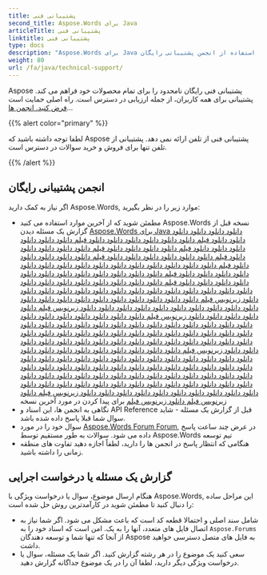 ```yaml
---
title: پشتیبانی فنی
second_title: Aspose.Words برای Java
articleTitle: پشتیبانی فنی
linktitle: پشتیبانی فنی
type: docs
description: "Aspose.Words برای Java پشتیبانی فنی رایگان برای همه کاربران فراهم می کند. لطفاً سوال، موضوع یا درخواست ویژگی خود را با استفاده از انجمن پشتیبانی رایگان Aspose گزارش دهید."
weight: 80
url: /fa/java/technical-support/
---
```


Aspose پشتیبانی فنی رایگان نامحدود را برای تمام محصولات خود فراهم می کند. پشتیبانی برای همه کاربران، از جمله ارزیابی در دسترس است. راه اصلی حمایت است [فرض کنید. انجمن ها](https://forum.aspose.com/c/words/8)...

{{% alert color="primary" %}}

لطفا توجه داشته باشید که Aspose پشتیبانی فنی از تلفن ارائه نمی دهد. پشتیبانی از تلفن تنها برای فروش و خرید سوالات در دسترس است.

{{% /alert %}}

## انجمن پشتیبانی رایگان

اگر نیاز به کمک دارید Aspose.Words, موارد زیر را در نظر بگیرید:

* مطمئن شوید که از آخرین موارد استفاده می کنید Aspose.Words نسخه قبل از گزارش یک مسئله دیدن [Aspose.Words برای Java دانلود دانلود دانلود دانلود دانلود دانلود فیلم دانلود دانلود دانلود دانلود دانلود دانلود فیلم دانلود دانلود دانلود دانلود دانلود دانلود فیلم دانلود دانلود دانلود دانلود فیلم دانلود دانلود دانلود دانلود دانلود فیلم دانلود دانلود دانلود دانلود دانلود دانلود فیلم دانلود دانلود دانلود دانلود دانلود فیلم دانلود دانلود دانلود دانلود دانلود دانلود دانلود دانلود دانلود دانلود دانلود دانلود دانلود دانلود دانلود فیلم دانلود دانلود دانلود دانلود دانلود دانلود دانلود دانلود دانلود دانلود دانلود دانلود فیلم دانلود دانلود دانلود دانلود دانلود دانلود دانلود دانلود دانلود دانلود دانلود دانلود دانلود دانلود دانلود دانلود دانلود دانلود دانلود دانلود دانلود دانلود زیرنویس فیلم دانلود دانلود دانلود دانلود دانلود دانلود دانلود دانلود دانلود دانلود دانلود دانلود دانلود دانلود دانلود دانلود دانلود دانلود دانلود دانلود زیرنویس فیلم دانلود دانلود دانلود دانلود دانلود زیرنویس فیلم دانلود دانلود دانلود دانلود دانلود دانلود دانلود دانلود دانلود دانلود دانلود دانلود دانلود دانلود دانلود دانلود دانلود دانلود دانلود دانلود دانلود دانلود دانلود دانلود دانلود دانلود دانلود دانلود دانلود دانلود دانلود دانلود دانلود دانلود دانلود دانلود دانلود دانلود دانلود دانلود دانلود دانلود دانلود دانلود دانلود دانلود دانلود دانلود زیرنویس فیلم دانلود دانلود دانلود دانلود دانلود دانلود دانلود دانلود دانلود دانلود دانلود دانلود دانلود دانلود دانلود دانلود دانلود دانلود دانلود دانلود دانلود دانلود دانلود دانلود دانلود دانلود دانلود دانلود دانلود دانلود دانلود دانلود دانلود دانلود دانلود دانلود دانلود دانلود دانلود دانلود دانلود دانلود دانلود دانلود دانلود دانلود دانلود دانلود دانلود دانلود دانلود دانلود دانلود دانلود دانلود دانلود دانلود دانلود دانلود دانلود دانلود دانلود دانلود دانلود دانلود دانلود دانلود دانلود دانلود دانلود دانلود زیرنویس فیلم دانلود زیرنویس فیلم دانلود زیرنویس فیلم](https://releases.aspose.com/words/java/) برای پیدا کردن در مورد آخرین نسخه
* نگاهی به انجمن ها، این اسناد و API Reference قبل از گزارش یک مسئله - شاید سوال شما قبلا پاسخ داده شده باشد.
* سوال خود را در مورد [Aspose.Words Forum Forum](https://forum.aspose.com/c/words/8), در عرض چند ساعت پاسخ داده می شود. سوالات به طور مستقیم توسط Aspose.Words تیم توسعه
* هنگامی که انتظار پاسخ در انجمن ها را دارید، لطفاً اجازه دهید تفاوت های منطقه زمانی را داشته باشید.

## گزارش یک مسئله یا درخواست اجرایی

هنگام ارسال موضوع، سوال یا درخواست ویژگی با Aspose.Words, این مراحل ساده را دنبال کنید تا مطمئن شوید در کارآمدترین روش حل شده است:

* شامل سند اصلی و احتمالا قطعه کد است که باعث مشکل می شود. اگر شما نیاز به اتصال فایل های متعدد، آنها را به یک. امن است که اسناد خود را به `Aspose.Forums` از آنجا که تنها شما و توسعه دهندگان Aspose به فایل های متصل دسترسی خواهید داشت.
* سعی کنید یک موضوع را در هر رشته گزارش کنید. اگر شما یک مسئله، سوال یا درخواست ویژگی دیگر دارید، لطفا آن را در یک موضوع جداگانه گزارش دهید.
